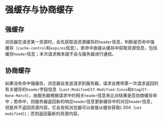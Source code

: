 # 强缓存与协商缓存

## 强缓存
浏览器在请求某一资源时，会先获取该资源缓存的`header`信息，判断是否命中强缓存（`cache-control`和`expires`信息），若命中直接从缓存中获取资源信息，包括缓存`header`信息；本次请求根本就不会与服务器进行通信。
## 协商缓存
如果没有命中强缓存，浏览器会发送请求到服务器，请求会携带第一次请求返回的有关缓存的`header`字段信息（`Last-Modified`/`If-Modified-Since`和`Etag`/`If-None-Match`），由服务器根据请求中的相关`header`信息来比对结果是否协商缓存命中；若命中，则服务器返回新的响应`header`信息更新缓存中的对应`header`信息，但是并不返回资源内容，它会告知浏览器可以直接从缓存获取( 304（`not modified`）)；否则返回最新的资源内容。